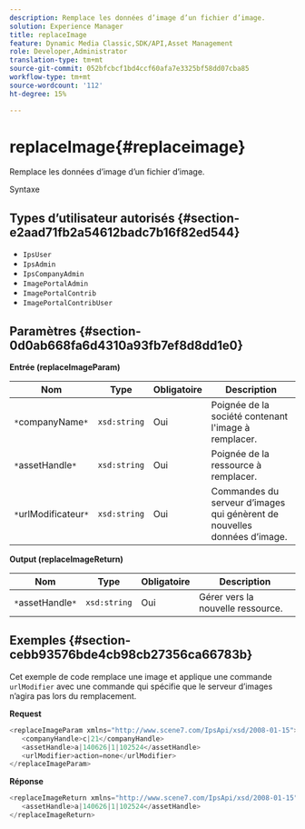 ```yaml
---
description: Remplace les données d’image d’un fichier d’image.
solution: Experience Manager
title: replaceImage
feature: Dynamic Media Classic,SDK/API,Asset Management
role: Developer,Administrator
translation-type: tm+mt
source-git-commit: 052bfcbcf1bd4ccf60afa7e3325bf58dd07cba85
workflow-type: tm+mt
source-wordcount: '112'
ht-degree: 15%

---
```



# replaceImage{#replaceimage}

Remplace les données d’image d’un fichier d’image.

Syntaxe

## Types d’utilisateur autorisés {#section-e2aad71fb2a54612badc7b16f82ed544}

* `IpsUser`
* `IpsAdmin`
* `IpsCompanyAdmin`
* `ImagePortalAdmin`
* `ImagePortalContrib`
* `ImagePortalContribUser`

## Paramètres {#section-0d0ab668fa6d4310a93fb7ef8d8dd1e0}

**Entrée (replaceImageParam)**

| Nom | Type | Obligatoire | Description |
|---|---|---|---|
| `*`companyName`*` | `xsd:string` | Oui | Poignée de la société contenant l&#39;image à remplacer. |
| `*`assetHandle`*` | `xsd:string` | Oui | Poignée de la ressource à remplacer. |
| `*`urlModificateur`*` | `xsd:string` | Oui | Commandes du serveur d’images qui génèrent de nouvelles données d’image. |

**Output (replaceImageReturn)**

| Nom | Type | Obligatoire | Description |
|---|---|---|---|
| `*`assetHandle`*` | `xsd:string` | Oui | Gérer vers la nouvelle ressource. |

## Exemples {#section-cebb93576bde4cb98cb27356ca66783b}

Cet exemple de code remplace une image et applique une commande `urlModifier` avec une commande qui spécifie que le serveur d’images n’agira pas lors du remplacement.

**Request**

```java
<replaceImageParam xmlns="http://www.scene7.com/IpsApi/xsd/2008-01-15">
   <companyHandle>c|21</companyHandle>
   <assetHandle>a|140626|1|102524</assetHandle>
   <urlModifier>action=none</urlModifier>
</replaceImageParam>
```

**Réponse**

```java
<replaceImageReturn xmlns="http://www.scene7.com/IpsApi/xsd/2008-01-15">
   <assetHandle>a|140626|1|102524</assetHandle>
</replaceImageReturn>
```

